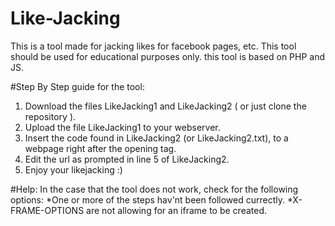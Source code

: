 # Like-Jacking
This is a tool made for jacking likes for facebook pages, etc. This tool should be used for educational purposes only. this tool is based on PHP and JS.


#Step By Step guide for the tool:
1. Download the files LikeJacking1 and LikeJacking2 ( or just clone the repository ).
2. Upload the file LikeJacking1 to your webserver.
3. Insert the code found in LikeJacking2 (or LikeJacking2.txt), to a webpage right after the opening <body> tag.
4. Edit the url as prompted in line 5 of LikeJacking2.
5. Enjoy your likejacking :)
 


#Help:
In the case that the tool does not work, check for the following options:
*One or more of the steps hav'nt been followed currectly.
*X-FRAME-OPTIONS are not allowing for an iframe to be created.

